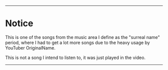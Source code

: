 
***

# Notice

This is one of the songs from the music area I define as the "surreal name" period, where I had to get a lot more songs due to the heavy usage by YouTuber OriginalName.

This is not a song I intend to listen to, it was just played in the video.

***
